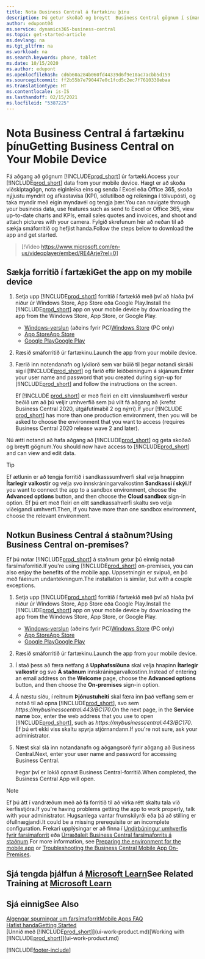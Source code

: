 ```yaml
---
title: Nota Business Central á fartækinu þínu
description: Þú getur skoðað og breytt  Business Central gögnum í símanum þínum eða spjaldtölvu.
author: edupont04
ms.service: dynamics365-business-central
ms.topic: get-started-article
ms.devlang: na
ms.tgt_pltfrm: na
ms.workload: na
ms.search.keywords: phone, tablet
ms.date: 10/15/2020
ms.author: edupont
ms.openlocfilehash: cd6b60a284b060fd44339d6f9e10ac7acbb5d159
ms.sourcegitcommit: ff2b55b7e790447e0c1fcd5c2ec7f7610338ebaa
ms.translationtype: HT
ms.contentlocale: is-IS
ms.lasthandoff: 02/15/2021
ms.locfileid: "5387225"
---
```

# <a name="getting-business-central-on-your-mobile-device"></a><span data-ttu-id="2a20e-103">Nota Business Central á fartækinu þínu</span><span class="sxs-lookup"><span data-stu-id="2a20e-103">Getting Business Central on Your Mobile Device</span></span>

<span data-ttu-id="2a20e-104">Fá aðgang að gögnum [!INCLUDE[prod_short](includes/prod_short.md)] úr fartæki.</span><span class="sxs-lookup"><span data-stu-id="2a20e-104">Access your [!INCLUDE[prod_short](includes/prod_short.md)] data from your mobile device.</span></span> <span data-ttu-id="2a20e-105">Hægt er að skoða viðskiptagögn, nota eiginleika eins og senda í Excel eða Office 365, skoða nýjustu myndrit og afkastavísa (KPI), sölutilboð og reikninga í tölvupósti, og taka myndir með eigin myndavél og tengja þær.</span><span class="sxs-lookup"><span data-stu-id="2a20e-105">You can navigate through your business data, use features such as send to Excel or Office 365, view up-to-date charts and KPIs, email sales quotes and invoices, and shoot and attach pictures with your camera.</span></span> <span data-ttu-id="2a20e-106">Fylgið skrefunum hér að neðan til að sækja smáforritið og hefjist handa.</span><span class="sxs-lookup"><span data-stu-id="2a20e-106">Follow the steps below to download the app and get started.</span></span>

> [!Video https://www.microsoft.com/en-us/videoplayer/embed/RE4Arje?rel=0]

## <a name="get-the-app-on-my-mobile-device"></a><span data-ttu-id="2a20e-107">Sækja forritið í fartæki</span><span class="sxs-lookup"><span data-stu-id="2a20e-107">Get the app on my mobile device</span></span>

1. <span data-ttu-id="2a20e-108">Setja upp [!INCLUDE[prod_short](includes/prod_short.md)] forritið í fartækið með því að hlaða því niður úr Windows Store, App Store eða Google Play.</span><span class="sxs-lookup"><span data-stu-id="2a20e-108">Install the [!INCLUDE[prod_short](includes/prod_short.md)] app on your mobile device by downloading the app from the Windows Store, App Store, or Google Play.</span></span>  

   - <span data-ttu-id="2a20e-109">[Windows-verslun](https://go.microsoft.com/fwlink/?LinkId=734848) (aðeins fyrir PC)</span><span class="sxs-lookup"><span data-stu-id="2a20e-109">[Windows Store](https://go.microsoft.com/fwlink/?LinkId=734848) (PC only)</span></span>
   - [<span data-ttu-id="2a20e-110">App Store</span><span class="sxs-lookup"><span data-stu-id="2a20e-110">App Store</span></span>](https://go.microsoft.com/fwlink/?LinkId=734847)
   - [<span data-ttu-id="2a20e-111">Google Play</span><span class="sxs-lookup"><span data-stu-id="2a20e-111">Google Play</span></span>](https://go.microsoft.com/fwlink/?LinkId=734849)
2. <span data-ttu-id="2a20e-112">Ræsið smáforritið úr fartækinu.</span><span class="sxs-lookup"><span data-stu-id="2a20e-112">Launch the app from your mobile device.</span></span>
3. <span data-ttu-id="2a20e-113">Færið inn notendanafn og lykilorð sem var búið til þegar notandi skráði sig í [!INCLUDE[prod_short](includes/prod_short.md)] og farið eftir leiðbeiningum á skjánum.</span><span class="sxs-lookup"><span data-stu-id="2a20e-113">Enter your user name and password that you created during sign-up for [!INCLUDE[prod_short](includes/prod_short.md)] and follow the instructions on the screen.</span></span>

    <span data-ttu-id="2a20e-114">Ef [!INCLUDE [prod_short](includes/prod_short.md)] er með fleiri en eitt vinnsluumhverfi verður beðið um að þú veljir umhverfið sem þú vilt fá aðgang að (krefst Business Central 2020, útgáfutímabil 2 og nýrri).</span><span class="sxs-lookup"><span data-stu-id="2a20e-114">If your [!INCLUDE [prod_short](includes/prod_short.md)] has more than one production environment, then you will be asked to choose the environment that you want to access (requires Business Central 2020 release wave 2 and later).</span></span>

<span data-ttu-id="2a20e-115">Nú ætti notandi að hafa aðgang að [!INCLUDE[prod_short](includes/prod_short.md)] og geta skoðað og breytt gögnum.</span><span class="sxs-lookup"><span data-stu-id="2a20e-115">You should now have access to [!INCLUDE[prod_short](includes/prod_short.md)] and can view and edit data.</span></span>  

> [!TIP]
> <span data-ttu-id="2a20e-116">Ef ætlunin er að tengja forritið í sandkasssumhverfi skal velja hnappinn **Ítarlegir valkostir** og velja svo innskráningarvalkostinn **Sandkassi í skýi**.</span><span class="sxs-lookup"><span data-stu-id="2a20e-116">If you want to connect the app to a sandbox environment, choose the **Advanced options** button, and then choose the **Cloud sandbox** sign-in option.</span></span> <span data-ttu-id="2a20e-117">Ef þú ert með fleiri en eitt sandkassahverfi skaltu svo velja viðeigandi umhverfi.</span><span class="sxs-lookup"><span data-stu-id="2a20e-117">Then, if you have more than one sandbox environment, choose the relevant environment.</span></span>

## <a name="using-business-central-on-premises"></a><span data-ttu-id="2a20e-118">Notkun Business Central á staðnum?</span><span class="sxs-lookup"><span data-stu-id="2a20e-118">Using Business Central on-premises?</span></span>

<span data-ttu-id="2a20e-119">Ef þú notar [!INCLUDE[prod_short](includes/prod_short.md)] á staðnum getur þú einnig notað farsímaforritið.</span><span class="sxs-lookup"><span data-stu-id="2a20e-119">If you're using [!INCLUDE[prod_short](includes/prod_short.md)] on-premises, you can also enjoy the benefits of the mobile app.</span></span> <span data-ttu-id="2a20e-120">Uppsetningin er svipuð, en þó með fáeinum undantekningum.</span><span class="sxs-lookup"><span data-stu-id="2a20e-120">The installation is similar, but with a couple exceptions.</span></span>

1. <span data-ttu-id="2a20e-121">Setja upp [!INCLUDE[prod_short](includes/prod_short.md)] forritið í fartækið með því að hlaða því niður úr Windows Store, App Store eða Google Play.</span><span class="sxs-lookup"><span data-stu-id="2a20e-121">Install the [!INCLUDE[prod_short](includes/prod_short.md)] app on your mobile device by downloading the app from the Windows Store, App Store, or Google Play.</span></span>  

   - <span data-ttu-id="2a20e-122">[Windows-verslun](https://go.microsoft.com/fwlink/?LinkId=734848) (aðeins fyrir PC)</span><span class="sxs-lookup"><span data-stu-id="2a20e-122">[Windows Store](https://go.microsoft.com/fwlink/?LinkId=734848) (PC only)</span></span>
   - [<span data-ttu-id="2a20e-123">App Store</span><span class="sxs-lookup"><span data-stu-id="2a20e-123">App Store</span></span>](https://go.microsoft.com/fwlink/?LinkId=734847)
   - [<span data-ttu-id="2a20e-124">Google Play</span><span class="sxs-lookup"><span data-stu-id="2a20e-124">Google Play</span></span>](https://go.microsoft.com/fwlink/?LinkId=734849)
2. <span data-ttu-id="2a20e-125">Ræsið smáforritið úr fartækinu.</span><span class="sxs-lookup"><span data-stu-id="2a20e-125">Launch the app from your mobile device.</span></span>
3. <span data-ttu-id="2a20e-126">Í stað þess að færa netfang á **Upphafssíðuna** skal velja hnapinn **Ítarlegir valkostir** og svo **Á staðnum** innskráningarvalkostinn.</span><span class="sxs-lookup"><span data-stu-id="2a20e-126">Instead of entering an email address on the **Welcome** page, choose the **Advanced options** button, and then choose the **On-premises** sign-in option.</span></span>
4. <span data-ttu-id="2a20e-127">Á næstu síðu, í reitnum **Þjónustuheiti** skal færa inn það veffang sem er notað til að opna [!INCLUDE[prod_short](includes/prod_short.md)], svo sem *https://mybusinesscentral:443/BC170*.</span><span class="sxs-lookup"><span data-stu-id="2a20e-127">On the next page, in the **Service name** box, enter the web address that you use to open [!INCLUDE[prod_short](includes/prod_short.md)], such as *https://mybusinesscentral:443/BC170*.</span></span> <span data-ttu-id="2a20e-128">Ef þú ert ekki viss skaltu spyrja stjórnandann.</span><span class="sxs-lookup"><span data-stu-id="2a20e-128">If you're not sure, ask your administrator.</span></span>
5. <span data-ttu-id="2a20e-129">Næst skal slá inn notandanafn og aðgangsorð fyrir aðgang að Business Central.</span><span class="sxs-lookup"><span data-stu-id="2a20e-129">Next, enter your user name and password for accessing Business Central.</span></span>

   <span data-ttu-id="2a20e-130">Þegar því er lokið opnast Business Central-forritið.</span><span class="sxs-lookup"><span data-stu-id="2a20e-130">When completed, the Business Central App will open.</span></span>

> [!NOTE]
> <span data-ttu-id="2a20e-131">Ef þú átt í vandræðum með að fá forritið til að virka rétt skaltu tala við kerfisstjóra.</span><span class="sxs-lookup"><span data-stu-id="2a20e-131">If you're having problems getting the app to work properly, talk with your administrator.</span></span> <span data-ttu-id="2a20e-132">Hugsanlega vantar frumskilyrði eða þá að stilling er ófullnægjandi.</span><span class="sxs-lookup"><span data-stu-id="2a20e-132">It could be a missing prerequisite or an incomplete configuration.</span></span> <span data-ttu-id="2a20e-133">Frekari upplýsingar er að finna í [Undirbúningur umhverfis fyrir farsímaforrit](/dynamics365/business-central/dev-itpro/deployment/install-business-central-app#prereqs) eða [Úrræðaleit Business Central farsímaforrits á staðnum](/dynamics365/business-central/dev-itpro/developer/devenv-troubleshooting-the-mobile-app).</span><span class="sxs-lookup"><span data-stu-id="2a20e-133">For more information, see  [Preparing the environment for the mobile app](/dynamics365/business-central/dev-itpro/deployment/install-business-central-app#prereqs) or [Troubleshooting the Business Central Mobile App On-Premises](/dynamics365/business-central/dev-itpro/developer/devenv-troubleshooting-the-mobile-app).</span></span>

## <a name="see-related-training-at-microsoft-learn"></a><span data-ttu-id="2a20e-134">Sjá tengda þjálfun á [Microsoft Learn](/learn/modules/alternative-interfaces-dynamics-365-business-central/index)</span><span class="sxs-lookup"><span data-stu-id="2a20e-134">See Related Training at [Microsoft Learn](/learn/modules/alternative-interfaces-dynamics-365-business-central/index)</span></span>

## <a name="see-also"></a><span data-ttu-id="2a20e-135">Sjá einnig</span><span class="sxs-lookup"><span data-stu-id="2a20e-135">See Also</span></span>

[<span data-ttu-id="2a20e-136">Algengar spurningar um farsímaforrit</span><span class="sxs-lookup"><span data-stu-id="2a20e-136">Mobile Apps FAQ</span></span>](ui-mobile-faq.md)  
[<span data-ttu-id="2a20e-137">Hafist handa</span><span class="sxs-lookup"><span data-stu-id="2a20e-137">Getting Started</span></span>](product-get-started.md)  
<span data-ttu-id="2a20e-138">[Unnið með [!INCLUDE[prod_short](includes/prod_short.md)]](ui-work-product.md)</span><span class="sxs-lookup"><span data-stu-id="2a20e-138">[Working with [!INCLUDE[prod_short](includes/prod_short.md)]](ui-work-product.md)</span></span>  


[!INCLUDE[footer-include](includes/footer-banner.md)]